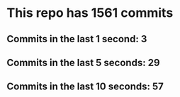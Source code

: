 # This repo has 1561 commits

## Commits in the last 1 second: 3
## Commits in the last 5 seconds: 29
## Commits in the last 10 seconds: 57
